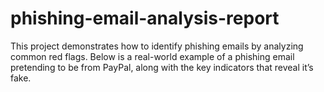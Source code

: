# phishing-email-analysis-report
This project demonstrates how to identify phishing emails by analyzing common red flags. Below is a real-world example of a phishing email pretending to be from PayPal, along with the key indicators that reveal it’s fake.
